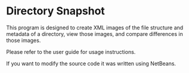 #  Directory Snapshot

This program is designed to create XML images of the file structure and metadata of a directory, view those images, and compare differences in those images.

Please refer to the user guide for usage instructions.

If you want to modify the source code it was written using NetBeans.

